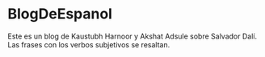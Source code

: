 # BlogDeEspanol
Este es un blog de Kaustubh Harnoor y Akshat Adsule sobre Salvador Dalí.
Las frases con los verbos subjetivos se resaltan.
